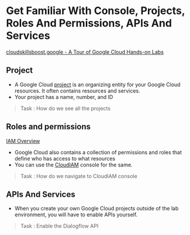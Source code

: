 # Get Familiar With Console, Projects, Roles And Permissions, APIs And Services



[cloudskillsboost.google - A Tour of Google Cloud Hands-on Labs](https://www.cloudskillsboost.google/focuses/2794?parent=catalog)

## Project

- A Google Cloud [project](https://cloud.google.com/docs/overview/#projects) is an organizing entity for your Google Cloud resources. It often contains resources and services.
- Your project has a name, number, and ID

> Task : How do we see all the projects

## Roles and permissions

[IAM Overview](https://cloud.google.com/iam/docs/overview)

- Google Cloud also contains a collection of permissions and roles that define who has access to what resources
- You can use the [CloudIAM](https://cloud.google.com/iam/) console for the same.

> Task : How do we navigate to CloudIAM console


## APIs And Services

- When you create your own Google Cloud projects outside of the lab environment, you will have to enable APIs yourself.

> Task : Enable the Dialogflow API




